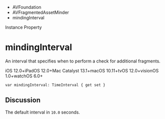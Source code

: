 

- AVFoundation
- AVFragmentedAssetMinder
-  mindingInterval 

Instance Property

# mindingInterval

An interval that specifies when to perform a check for additional fragments.

iOS 12.0+iPadOS 12.0+Mac Catalyst 13.1+macOS 10.11+tvOS 12.0+visionOS 1.0+watchOS 6.0+

``` source
var mindingInterval: TimeInterval { get set }
```

## Discussion

The default interval in `10.0` seconds.

